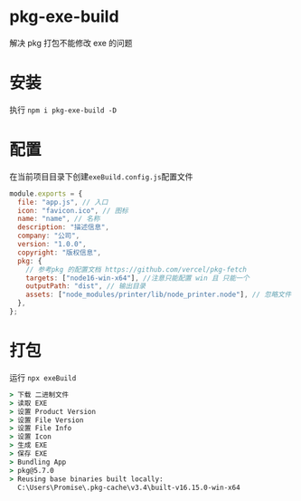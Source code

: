 # pkg-exe-build

解决 pkg 打包不能修改 exe 的问题

# 安装

执行 `npm i pkg-exe-build -D`

# 配置

在当前项目目录下创建`exeBuild.config.js`配置文件

```js
module.exports = {
  file: "app.js", // 入口
  icon: "favicon.ico", // 图标
  name: "name", // 名称
  description: "描述信息",
  company: "公司",
  version: "1.0.0",
  copyright: "版权信息",
  pkg: {
    // 参考pkg 的配置文档 https://github.com/vercel/pkg-fetch
    targets: ["node16-win-x64"], //注意只能配置 win 且 只能一个
    outputPath: "dist", // 输出目录
    assets: ["node_modules/printer/lib/node_printer.node"], // 忽略文件
  },
};
```

# 打包

运行 `npx exeBuild`

```cmd
> 下载 二进制文件
> 读取 EXE
> 设置 Product Version
> 设置 File Version
> 设置 File Info
> 设置 Icon
> 生成 EXE
> 保存 EXE
> Bundling App
> pkg@5.7.0
> Reusing base binaries built locally:
  C:\Users\Promise\.pkg-cache\v3.4\built-v16.15.0-win-x64
```
